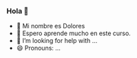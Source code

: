 ### Hola  👋

- 🌱 Mi nombre es Dolores
- 👯 Espero aprende mucho en este curso.
- 🤔 I’m looking for help with ...
- 😄 Pronouns: ...
